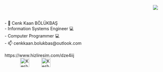 <img src='https://media.giphy.com/media/qgQUggAC3Pfv687qPC/giphy.gif' align='right'>
<br>
<br>
<br>

<div align="left">- 👋 Cenk Kaan BÖLÜKBAŞ</div>

<div align="left">- Information Systems Engineer 💻</div>

<div align="left">- Computer Programmer 💻</div>

<div align="left">- 📫 cenkkaan.bolukbas@outlook.com</div>
  <br>
https://www.hizliresim.com/dze4iij

<div align="">
&nbsp;&nbsp;&nbsp;&nbsp;&nbsp;&nbsp;&nbsp;&nbsp;&nbsp;&nbsp;&nbsp;&nbsp;&nbsp;<a href="https://www.linkedin.com/in/cenkkaanbolukbas" target="_blank" rel="nofollow"><img align="center" alt="Keshav's Linkdein" width="30px" src="https://img.icons8.com/color/48/000000/linkedin-2--v2.png" /></a>&nbsp;&nbsp;&nbsp;&nbsp;&nbsp;&nbsp;&nbsp;&nbsp;&nbsp; <a href="https://www.instagram.com/cenkkaann" target="_blank" rel="nofollow"><img align="center" alt="Keshav's Insta" width="30px" src="https://img.icons8.com/color/48/000000/instagram-new--v2.png" /></a>
</div>


  


<!---
cenkkaanbolukbas/cenkkaanbolukbas is a ✨ special ✨ repository because its `README.md` (this file) appears on your GitHub profile.
You can click the Preview link to take a look at your changes.
--->

